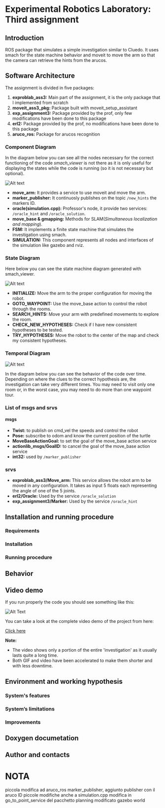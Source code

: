 # Experimental Robotics Laboratory: Third assignment

## Introduction
ROS package that simulates a simple investigation similar to Cluedo. It uses smach for the state machine behavior and moveit to move the arm so that the camera can retrieve the hints from the arucos.

## Software Architecture
The assignment is divided in five packages:
1) **exproblab_ass3:** Main part of the assignment, it is the only package that I implemented from scratch
2) **moveit_ass3_pkg:** Package built with moveit_setup_assistant
3) **exp_assignment3:** Package provided by the prof, only few modifications have been done to this package
4) **erl2:** Package provided by the prof, no modifications have been done to this package
5) **aruco_ros:** Package for arucos recognition

### Component Diagram
In the diagram below you can see all the nodes necessary for the correct functioning of the code *smach_viewer* is not there as it is only useful for displaying the states while the code is running (so it is not necessary but optional).

![Alt text](/images/ass3_component.png?raw=true)

* **move_arm:** It provides a service to use moveit and move the arm.
* **marker_publisher:** It continuosly publishes on the topic `/new_hints` the markers ID.
* **oracle(simulation.cpp):** Professor's node, it provide two services: `/oracle_hint` and `/oracle_solution`.
* **move_base & gmapping:** Methods for SLAM(*Simultaneous localization and mapping*).
* **FSM:** It implements a finite state machine that simulates the investigation using smach.
* **SIMULATION:** This component represents all nodes and interfaces of the simulation like gazebo and rviz.

### State Diagram
Here below you can see the state machine diagram generated with smach_viewer.

![Alt text](/images/smach_viewer.PNG?raw=true)

* **INITIALIZE:** Move the arm to the proper configuration for moving the robot.
* **GOTO_WAYPOINT:** Use the move_base action to control the robot through the rooms. 
* **SEARCH_HINTS:** Move your arm with predefined movements to explore the room.
* **CHECK_NEW_HYPOTHESES:** Check if I have new consistent hypotheses to be tested.
* **TRY_HYPOTHESES:** Move the robot to the center of the map and check my consistent hypotheses. 


### Temporal Diagram

![Alt text](/images/ass3_temporal.png?raw=true)

In the diagram below you can see the behavior of the code over time.
Depending on where the clues to the correct hypothesis are, the investigation can take very different times. You may need to visit only one room or, in the worst case, you may need to do more than one waypoint tour.

### List of msgs and srvs
#### msgs
* **Twist:** to publish on cmd_vel the speeds and control the robot
* **Pose:** subscribe to odom and know the current position of the turtle
* **MoveBaseActionGoal:** to set the goal of the move_base action service
* **actionlib_msgs/GoalID:** to cancel the goal of the move_base action service
* **int32:** used by `/marker_publisher`

### srvs
* **exproblab_ass3/Move_arm:** This service allows the robot arm to be moved in any configuration. It takes as input 5 floats each representing the angle of one of the 5 joints.
* **erl2/Oracle:** Used by the service `/oracle_solution`
* **exp_assignment3/Marker:** Used by the service `/oracle_hint`

## Installation and running procedure

### Requirements

### Installation

### Running procedure

## Behavior

## Video demo 
If you run properly the code you should see something like this:

![Alt Text](images/ass3_gif.gif?raw=true) 

You can take a look at the complete video demo of the project from here:

[Click here](https://drive.google.com/file/d/19CJEttzlF02bgv060-hVGbhpjzxToKuG/view?usp=sharing)

**Note:** 
* The video shows only a portion of the entire 'investigation' as it usually lasts quite a long time.
* Both GIF and video have been accelerated to make them shorter and with less downtime.

## Environment and working hypothesis

### System's features

### System’s limitations

### Improvements

## Doxygen documetation

## Author and contacts



# NOTA
piccola modifica ad aruco_ros marker_publisher, aggiunto publisher con il aruco ID
piccole modifiche anche a simulation.cpp
modifica in go_to_point_service del pacchetto planning
modificato gazebo world
